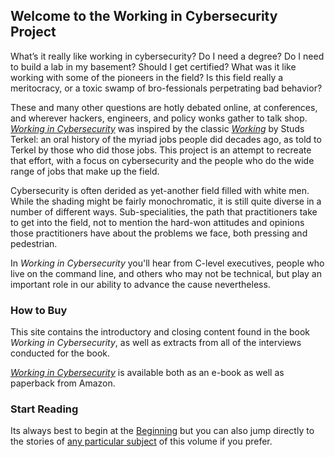 ## Welcome to the Working in Cybersecurity Project

What’s it really like working in cybersecurity? Do I need a degree? Do I need to build a lab in my basement? Should I get certified? What was it like working with some of the pioneers in the field? Is this field really a meritocracy, or a toxic swamp of bro-fessionals perpetrating bad behavior? 

These and many other questions are hotly debated online, at conferences, and wherever hackers, engineers, and policy wonks gather to talk shop. *[Working in Cybersecurity](https://www.amazon.com/Working-Cybersecurity-C-suite-everywhere-between/dp/1725877759)* was inspired by the classic [_Working_](https://amzn.to/2MmWVXS) by Studs Terkel: an oral history of the myriad jobs people did decades ago, as told to Terkel by those who did those jobs. This project is an attempt to recreate that effort, with a focus on cybersecurity and the people who do the wide range of jobs that make up the field.

Cybersecurity is often derided as yet-another field filled with white men. While the shading might be fairly monochromatic, it is still quite diverse in a number of different ways. Sub-specialities, the path that practitioners take to get into the field, not to mention the hard-won attitudes and opinions those practitioners have about the problems we face, both pressing and pedestrian.

In *Working in Cybersecurity* you'll hear from C-level executives, people who live on the command line, and others who may not be technical, but play an important role in our ability to advance the cause nevertheless.

### How to Buy

This site contains the introductory and closing content found in the book *Working in Cybersecurity*, as well as extracts from all of the interviews conducted for the book.

[*Working in Cybersecurity*](https://www.amazon.com/Working-Cybersecurity-C-suite-everywhere-between/dp/1725877759) is available both as an e-book as well as paperback from Amazon.


### Start Reading

Its always best to begin at the [Beginning](/Introduction.md) but you can also jump directly to the stories of [any particular subject](/Subjects.md) of this volume if you prefer.

